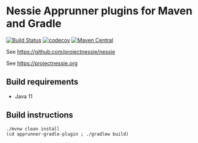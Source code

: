 # Nessie Apprunner plugins for Maven and Gradle

[![Build Status](https://github.com/projectnessie/nessie-apprunner/actions/workflows/ci.yml/badge.svg)](https://github.com/projectnessie/nessie-apprunner/actions/workflows/ci.yml)
[![codecov](https://codecov.io/gh/projectnessie/nessie-apprunner/branch/main/graph/badge.svg?token=xyz)](https://codecov.io/gh/projectnessie/nessie-apprunner)
[![Maven Central](https://img.shields.io/maven-central/v/org.projectnessie/nessie-apprunner-maven-plugin)](https://search.maven.org/artifact/org.projectnessie/nessie-apprunner-maven-plugin)

See https://github.com/projectnessie/nessie

See https://projectnessie.org

## Build requirements

* Java 11

## Build instructions

```basb
./mvnw clean install
(cd apprunner-gradle-plugin ; ./gradlew build)
```
